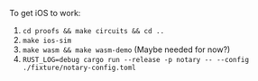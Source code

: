 To get iOS to work:

1. `cd proofs && make circuits && cd ..`
2. `make ios-sim`
2. `make wasm && make wasm-demo` (Maybe needed for now?)
3. `RUST_LOG=debug cargo run --release -p notary -- --config ./fixture/notary-config.toml`